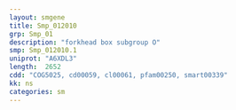 ```yaml
---
layout: smgene
title: Smp_012010
grp: Smp_01
description: "forkhead box subgroup O"
smp: Smp_012010.1
uniprot: "A6XDL3"
length:  2652
cdd: "COG5025, cd00059, cl00061, pfam00250, smart00339"
kk: ns
categories: sm
---
```


